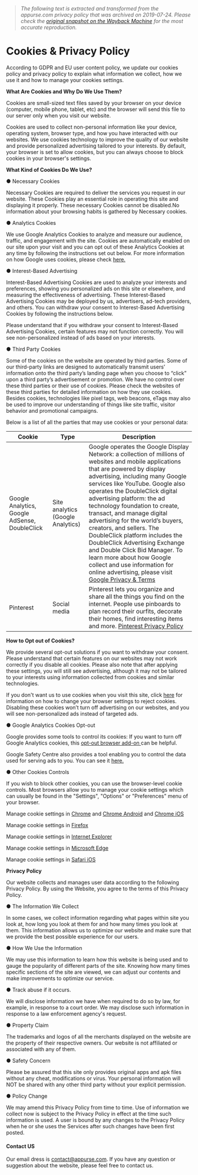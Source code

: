 > *The following text is extracted and transformed from the appurse.com privacy policy that was archived on 2019-07-24. Please check the [original snapshot on the Wayback Machine](https://web.archive.org/web/20190724125419id_/http%3A//appurse.com/privacy-policy.html) for the most accurate reproduction.*

# Cookies & Privacy Policy

According to GDPR and EU user content policy, we update our cookies policy and privacy policy to explain what information we collect, how we use it and how to manage your cookies settings.

**What Are Cookies and Why Do We Use Them?**

Cookies are small-sized text files saved by your browser on your device (computer, mobile phone, tablet, etc) and the browser will send this file to our server only when you visit our website. 

Cookies are used to collect non-personal information like your device, operating system, browser type, and how you have interacted with our websites. We use cookies technology to improve the quality of our website and provide personalized advertising tailored to your interests. By default, your browser is set to allow cookies, but you can always choose to block cookies in your browser's settings.

**What Kind of Cookies Do We Use?**

● Necessary Cookies

Necessary Cookies are required to deliver the services you request in our website. These Cookies play an essential role in operating this site and displaying it properly. These necessary Cookies cannot be disabled.No information about your browsing habits is gathered by Necessary cookies. 

● Analytics Cookies

We use Google Analytics Cookies to analyze and measure our audience, traffic, and engagement with the site. Cookies are automatically enabled on our site upon your visit and you can opt out of these Analytics Cookies at any time by following the instructions set out below. For more information on how Google uses cookies, please check [here. ](https://policies.google.com/technologies/partner-sites)

● Interest-Based Advertising 

Interest-Based Advertising Cookies are used to analyze your interests and preferences, showing you personalized ads on this site or elsewhere, and measuring the effectiveness of advertising. These Interest-Based Advertising Cookies may be deployed by us, advertisers, ad-tech providers, and others. You can withdraw your consent to Interest-Based Advertising Cookies by following the instructions below. 

Please understand that if you withdraw your consent to Interest-Based Advertising Cookies, certain features may not function correctly. You will see non-personalized instead of ads based on your interests.

● Third Party Cookies

Some of the cookies on the website are operated by third parties. Some of our third-party links are designed to automatically transmit users’ information onto the third party’s landing page when you choose to “click” upon a third party’s advertisement or promotion. We have no control over these third parties or their use of cookies. Please check the websites of these third parties for detailed information on how they use cookies. Besides cookies, technologies like pixel tags, web beacons, eTags may also be used to improve our understanding of things like site traffic, visitor behavior and promotional campaigns. 

Below is a list of all the parties that may use cookies or your personal data:

Cookie | Type | Description  
---|---|---  
Google Analytics, Google AdSense, DoubleClick | Site analytics (Google Analytics) | Google operates the Google Display Network: a collection of millions of websites and mobile applications that are powered by display advertising, including many Google services like YouTube. Google also operates the DoubleClick digital advertising platform: the ad technology foundation to create, transact, and manage digital advertising for the world’s buyers, creators, and sellers. The DoubleClick platform includes the DoubleClick Advertising Exchange and Double Click Bid Manager. To learn more about how Google collect and use information for online advertising, please visit [Google Privacy & Terms](https://policies.google.com/privacy)  
Pinterest | Social media | Pinterest lets you organize and share all the things you find on the internet. People use pinboards to plan record their ourfits, decorate their homes, find interesting items and more. [Pinterest Privacy Policy](http://pinterest.com/about/privacy/)  
  
**How to Opt out of Cookies?**

We provide several opt-out solutions if you want to withdraw your consent. Please understand that certain features on our websites may not work correctly if you disable all cookies. Please also note that after applying these settings, you will still see advertising, although it may not be tailored to your interests using information collected from cookies and similar technologies.

If you don't want us to use cookies when you visit this site, click [here](http://www.allaboutcookies.org/manage-cookies/clear-cookies-installed.html) for information on how to change your browser settings to reject cookies. Disabling these cookies won’t turn off advertising on our websites, and you will see non-personalized ads instead of targeted ads.

● Google Analytics Cookies Opt-out 

Google provides some tools to control its cookies: If you want to turn off Google Analytics cookies, this [ opt-out browser add-on ](https://tools.google.com/dlpage/gaoptout) can be helpful.

Google Safety Centre also provides a tool enabling you to control the data used for serving ads to you. You can see it [here.](https://www.google.com/safetycenter/tools/#!/)

● Other Cookies Controls

If you wish to block other cookies, you can use the browser-level cookie controls. Most browsers allow you to manage your cookie settings which can usually be found in the "Settings", "Options" or "Preferences" menu of your browser.

Manage cookie settings in [Chrome](https://support.google.com/chrome/answer/95647?co=GENIE.Platform%3DDesktop) and [Chrome Android](https://support.google.com/chrome/answer/95647?co=GENIE.Platform%3DAndroid) and [Chrome iOS](https://support.google.com/chrome/answer/95647?co=GENIE.Platform%3DiOS)

Manage cookie settings in [Firefox](https://support.mozilla.org/en-US/kb/enable-and-disable-cookies-website-preferences)

Manage cookie settings in [Internet Explorer](https://support.microsoft.com/en-us/help/17442/windows-internet-explorer-delete-manage-cookies)

Manage cookie settings in [Microsoft Edge](https://support.microsoft.com/en-us/help/4468242/microsoft-edge-browsing-data-and-privacy-microsoft-privacy)

Manage cookie settings in [Safari iOS](https://support.apple.com/en-gb/HT201265)

**Privacy Policy**

Our website collects and manages user data according to the following Privacy Policy. By using the Website, you agree to the terms of this Privacy Policy. 

● The Information We Collect

In some cases, we collect information regarding what pages within site you look at, how long you look at them for and how many times you look at them. This information allows us to optimize our website and make sure that we provide the best possible experience for our users.

● How We Use the Information

We may use this information to learn how this website is being used and to gauge the popularity of different parts of the site. Knowing how many times specific sections of the site are viewed, we can adjust our contents and make improvements to optimize our service. 

● Track abuse if it occurs.

We will disclose information we have when required to do so by law, for example, in response to a court order. We may disclose such information in response to a law enforcement agency's request.

● Property Claim

The trademarks and logos of all the merchants displayed on the website are the property of their respective owners. Our website is not affiliated or associated with any of them. 

● Safety Concern

Please be assured that this site only provides original apps and apk files without any cheat, modifications or virus. Your personal information will NOT be shared with any other third party without your explicit permission.

● Policy Change

We may amend this Privacy Policy from time to time. Use of information we collect now is subject to the Privacy Policy in effect at the time such information is used. A user is bound by any changes to the Privacy Policy when he or she uses the Services after such changes have been first posted.

#### Contact US

Our email dress is contact@appurse.com. If you have any question or suggestion about the website, please feel free to contact us.

